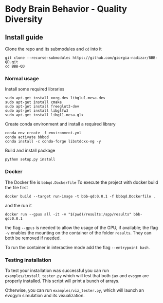 # Body Brain Behavior - Quality Diversity

## Install guide
Clone the repo and its submodules and `cd` into it
```shell
git clone --recurse-submodules https://github.com/giorgia-nadizar/BBB-QD.git
cd BBB-QD
```

### Normal usage
Install some required libraries
```shell
sudo apt-get install xorg-dev libglu1-mesa-dev
sudo apt-get install cmake
sudo apt-get install freeglut3-dev
sudo apt-get install libglfw3
sudo apt-get install libgl1-mesa-glx
```
Create conda environment and install a required library
```shell
conda env create -f environment.yml
conda activate bbbqd
conda install -c conda-forge libstdcxx-ng -y
```
Build and install package
```shell
python setup.py install
```

### Docker
The Docker file is `bbbqd.Dockerfile`
To execute the project with docker build the file first
```shell
docker build --target run-image -t bbb-qd:0.0.1 -f bbbqd.Dockerfile .
```
and the run it 
```shell
docker run --gpus all -it -v "$(pwd)/results:/app/results" bbb-qd:0.0.1
```
the flag `--gpus` is needed to allow the usage of the GPU, if available; the flag `-v` enables the mounting on the
container of the folder `results`.
They can both be removed if needed.

To run the container in interactive mode add the flag `--entrypoint bash`.


### Testing installation
To test your installation was successful you can run `examples/install_tester.py` which will test that both `jax` and
`evogym` are properly installed. This script will print a bunch of arrays.

Otherwise, you can run `examples/viz_tester.py`, which will launch an evogym simulation and its visualization.
